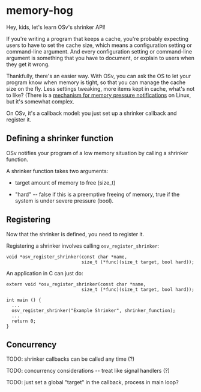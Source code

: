 memory-hog
==========

Hey, kids, let's learn OSv's shrinker API!

If you're writing a program that keeps a cache,
you're probably expecting users to have to set the
cache size, which means a configuration setting
or command-line argument.  And every configuration
setting or command-line argument is something that
you have to document, or explain to users when they
get it wrong.

Thankfully, there's an easier way.  With OSv,
you can ask the OS to let your program know
when memory is tight, so that you can manage
the cache size on the fly.  Less settings
tweaking, more items kept in cache, what's not
to like? (There is a [mechanism for memory pressure
notifications](https://www.kernel.org/doc/Documentation/cgroups/memory.txt)
on Linux, but it's somewhat complex.

On OSv, it's a callback model: you just set up a
shrinker callback and register it.


Defining a shrinker function
----------------------------

OSv notifies your program of a low memory situation by
calling a shrinker function.

A shrinker function takes two arguments:

 * target amount of memory to free (size_t)

 * "hard" -- false if this is a preemptive freeing of
   memory, true if the system is under severe
   pressure (bool).


Registering
-----------

Now that the shrinker is defined, you need to register it.

Registering a shrinker involves calling `osv_register_shrinker`:

```
void *osv_register_shrinker(const char *name,
                            size_t (*func)(size_t target, bool hard));
```

An application in C can just do:

```
extern void *osv_register_shrinker(const char *name,
                            size_t (*func)(size_t target, bool hard));

int main () {
  ...
  osv_register_shrinker("Example Shrinker", shrinker_function);
  ...
  return 0;
}
```

Concurrency
-----------

TODO: shrinker callbacks can be called any time (?)

TODO: concurrency considerations -- treat like signal handlers (?)

TODO: just set a global "target" in the callback, process in main loop?

